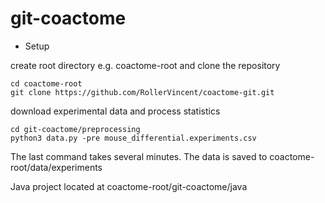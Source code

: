 # git-coactome


* Setup


create root directory e.g.  coactome-root  and clone the repository
```
cd coactome-root
git clone https://github.com/RollerVincent/coactome-git.git
```

download experimental data and process statistics
```
cd git-coactome/preprocessing
python3 data.py -pre mouse_differential.experiments.csv
```

The last command takes several minutes.
The data is saved to coactome-root/data/experiments

Java project located at coactome-root/git-coactome/java